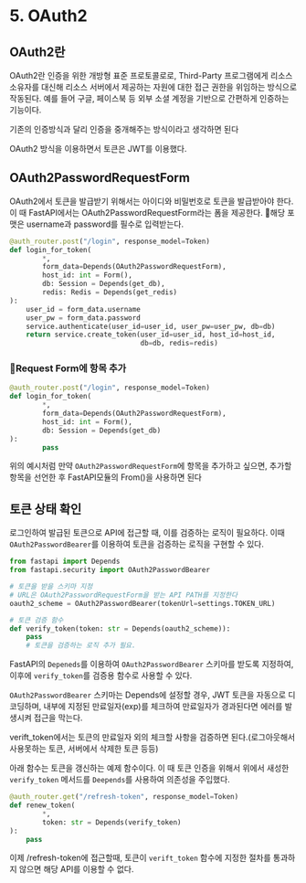 # 5. OAuth2

## OAuth2란

OAuth2란 인증을 위한 개방형 표준 프로토콜로로, Third-Party 프로그램에게 리소스 소유자를 대신해 리소스 서버에서 제공하는 자원에 대한 접근 권한을 위임하는 방식으로 작동된다. 예를 들어 구글, 페이스북 등 외부 소셜 계정을 기반으로 간편하게 인증하는 기능이다.&#x20;

기존의 인증방식과 달리 인증을 중개해주는 방식이라고 생각하면 된다

OAuth2 방식을 이용하면서 토큰은 JWT를 이용했다.

## OAuth2PasswordRequestForm

OAuth2에서 토큰을 발급받기 위해서는 아이디와 비밀번호로 토큰을 발급받아야 한다. 이 때 FastAPI에서는 OAuth2PasswordRequestForm라는 폼을 제공한다. 해당 포맷은 username과 password를 필수로 입력받는다.&#x20;

```python
@auth_router.post("/login", response_model=Token)
def login_for_token(
        *,
        form_data=Depends(OAuth2PasswordRequestForm),
        host_id: int = Form(),
        db: Session = Depends(get_db),
        redis: Redis = Depends(get_redis)
):
    user_id = form_data.username
    user_pw = form_data.password
    service.authenticate(user_id=user_id, user_pw=user_pw, db=db)
    return service.create_token(user_id=user_id, host_id=host_id,
                                db=db, redis=redis)
```

### Request Form에 항목 추가

```python
@auth_router.post("/login", response_model=Token)
def login_for_token(
        *,
        form_data=Depends(OAuth2PasswordRequestForm),
        host_id: int = Form(),
        db: Session = Depends(get_db)
):
        pass
```

위의 예시처럼 만약 `OAuth2PasswordRequestForm`에 항목을 추가하고 싶으면, 추가할 항목을 선언한 후 FastAPI모듈의 From()을 사용하면 된다

## 토큰 상태 확인

로그인하여 발급된 토큰으로 API에 접근할 때, 이를 검증하는 로직이 필요하다. 이때 `OAuth2PasswordBearer`를 이용하여 토큰을 검증하는 로직을 구현할 수 있다.

```python
from fastapi import Depends
from fastapi.security import OAuth2PasswordBearer

# 토큰을 받을 스키마 지정
# URL은 OAuth2PasswordRequestForm을 받는 API PATH를 지정한다
oauth2_scheme = OAuth2PasswordBearer(tokenUrl=settings.TOKEN_URL)

# 토큰 검증 함수
def verify_token(token: str = Depends(oauth2_scheme)):
    pass
    # 토큰을 검증하는 로직 추가 필요. 
```

FastAPI의 `Depeneds`를 이용하여 `OAuth2PasswordBearer` 스키마를 받도록 지정하여, 이후에 `verify_token`를 검증용 함수로 사용할 수 있다.&#x20;

`OAuth2PasswordBearer` 스키마는 Depends에 설정할 경우, JWT 토큰을 자동으로 디코딩하며, 내부에 지정된 만료일자(exp)를 체크하여 만료일자가 경과된다면 에러를 발생시켜 접근을 막는다.&#x20;

verift\_token에서는 토큰의 만료일자 외의 체크할 사항을 검증하면 된다.(로그아웃해서 사용못하는 토큰, 서버에서 삭제한 토큰 등등)

아래 함수는 토큰을 갱신하는 예제 함수이다. 이 때 토큰 인증을 위해서 위에서 새성한 `verify_token` 메서드를 `Deepends`를 사용하여 의존성을 주입했다.

```python
@auth_router.get("/refresh-token", response_model=Token)
def renew_token(
        *,
        token: str = Depends(verify_token)
):
    pass
```

이제 /refresh-token에 접근할때, 토큰이 `verift_token` 함수에 지정한 절차를 통과하지 않으면 해당 API를 이용할 수 없다.
